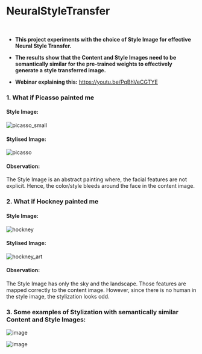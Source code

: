 # NeuralStyleTransfer
<br>

- <b>This project experiments with the choice of Style Image for effective Neural Style Transfer.</b>

- <b>The results show that the Content and Style Images need to be semantically similar for the pre-trained weights to effectively generate a style transferred image.</b>

- <b>Webinar explaining this:</b> https://youtu.be/PqBhVeCGTYE 

### 1. What if Picasso painted me

#### Style Image:
![picasso_small](https://user-images.githubusercontent.com/26281528/50651607-e78a4900-0fa9-11e9-9315-80dcd2d1bad5.jpg)

#### Stylised Image:
![picasso](https://user-images.githubusercontent.com/26281528/50650922-d4767980-0fa7-11e9-94d8-a959bc2e0c5d.png)


#### Observation:
The Style Image is an abstract painting where, the facial features are not explicit. Hence, the color/style bleeds around the face in the content image. 

### 2. What if Hockney painted me

#### Style Image:
![hockney](https://user-images.githubusercontent.com/26281528/50651253-cbd27300-0fa8-11e9-8c70-aa3fee123883.jpg)

#### Stylised Image:
![hockney_art](https://user-images.githubusercontent.com/26281528/50650975-f1ab4800-0fa7-11e9-89a8-ba5d3a3f9bb6.jpg)

#### Observation:
The Style Image has only the sky and the landscape. Those features are mapped correctly to the content image. However, since there is no human in the style image, the stylization looks odd.

### 3. Some examples of Stylization with semantically similar Content and Style Images:

![image](https://user-images.githubusercontent.com/26281528/74373516-a4341800-4e02-11ea-8a30-9c1d3f06f9e4.png)

![image](https://user-images.githubusercontent.com/26281528/74373572-c168e680-4e02-11ea-9ce9-263b1cb3d877.png)
